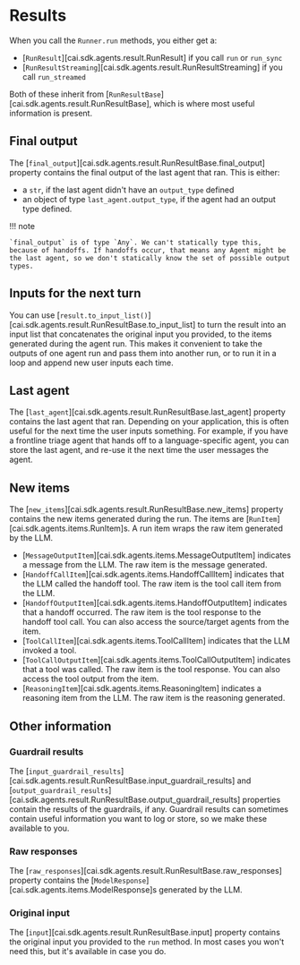 # Results

When you call the `Runner.run` methods, you either get a:

-   [`RunResult`][cai.sdk.agents.result.RunResult] if you call `run` or `run_sync`
-   [`RunResultStreaming`][cai.sdk.agents.result.RunResultStreaming] if you call `run_streamed`

Both of these inherit from [`RunResultBase`][cai.sdk.agents.result.RunResultBase], which is where most useful information is present.

## Final output

The [`final_output`][cai.sdk.agents.result.RunResultBase.final_output] property contains the final output of the last agent that ran. This is either:

-   a `str`, if the last agent didn't have an `output_type` defined
-   an object of type `last_agent.output_type`, if the agent had an output type defined.

!!! note

    `final_output` is of type `Any`. We can't statically type this, because of handoffs. If handoffs occur, that means any Agent might be the last agent, so we don't statically know the set of possible output types.

## Inputs for the next turn

You can use [`result.to_input_list()`][cai.sdk.agents.result.RunResultBase.to_input_list] to turn the result into an input list that concatenates the original input you provided, to the items generated during the agent run. This makes it convenient to take the outputs of one agent run and pass them into another run, or to run it in a loop and append new user inputs each time.

## Last agent

The [`last_agent`][cai.sdk.agents.result.RunResultBase.last_agent] property contains the last agent that ran. Depending on your application, this is often useful for the next time the user inputs something. For example, if you have a frontline triage agent that hands off to a language-specific agent, you can store the last agent, and re-use it the next time the user messages the agent.

## New items

The [`new_items`][cai.sdk.agents.result.RunResultBase.new_items] property contains the new items generated during the run. The items are [`RunItem`][cai.sdk.agents.items.RunItem]s. A run item wraps the raw item generated by the LLM.

-   [`MessageOutputItem`][cai.sdk.agents.items.MessageOutputItem] indicates a message from the LLM. The raw item is the message generated.
-   [`HandoffCallItem`][cai.sdk.agents.items.HandoffCallItem] indicates that the LLM called the handoff tool. The raw item is the tool call item from the LLM.
-   [`HandoffOutputItem`][cai.sdk.agents.items.HandoffOutputItem] indicates that a handoff occurred. The raw item is the tool response to the handoff tool call. You can also access the source/target agents from the item.
-   [`ToolCallItem`][cai.sdk.agents.items.ToolCallItem] indicates that the LLM invoked a tool.
-   [`ToolCallOutputItem`][cai.sdk.agents.items.ToolCallOutputItem] indicates that a tool was called. The raw item is the tool response. You can also access the tool output from the item.
-   [`ReasoningItem`][cai.sdk.agents.items.ReasoningItem] indicates a reasoning item from the LLM. The raw item is the reasoning generated.

## Other information

### Guardrail results

The [`input_guardrail_results`][cai.sdk.agents.result.RunResultBase.input_guardrail_results] and [`output_guardrail_results`][cai.sdk.agents.result.RunResultBase.output_guardrail_results] properties contain the results of the guardrails, if any. Guardrail results can sometimes contain useful information you want to log or store, so we make these available to you.

### Raw responses

The [`raw_responses`][cai.sdk.agents.result.RunResultBase.raw_responses] property contains the [`ModelResponse`][cai.sdk.agents.items.ModelResponse]s generated by the LLM.

### Original input

The [`input`][cai.sdk.agents.result.RunResultBase.input] property contains the original input you provided to the `run` method. In most cases you won't need this, but it's available in case you do.
